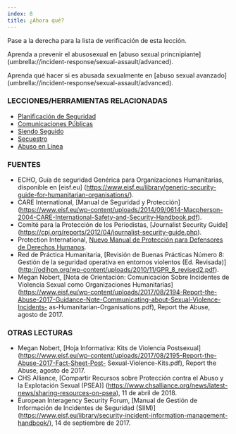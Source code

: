 ```yaml
---
index: 8
title: ¿Ahora qué?
---
```

Pase a la derecha para la lista de verificación de esta lección.

Aprenda a prevenir el abusosexual en [abuso sexual princnipiante] (umbrella://incident-response/sexual-assault/advanced).

Aprenda qué hacer si es abusada sexualmente en [abuso sexual avanzado] (umbrella://incident-response/sexual-assault/advanced).

### LECCIONES/HERRAMIENTAS RELACIONADAS

*   [Planificación de Seguridad](umbrella://assess-your-risk/security-planning)
*   [Comunicaciones Públicas](umbrella://work/public-communications)
*   [Siendo Seguido](umbrella://work/being-followed)
*   [Secuestro](umbrella://incident-response/kidnapping/beginner)
*   [Abuso en Línea](umbrella://communications/online-abuse)

### FUENTES

*   ECHO, Guía de seguridad Genérica para Organizaciones Humanitarias, disponible en [eisf.eu] (https://www.eisf.eu/library/generic-security-guide-for-humanitarian-organisations/).
*   CARE International, [Manual de Seguridad y Protección] (https://www.eisf.eu/wp-content/uploads/2014/09/0614-Macpherson-2004-CARE-International-Safety-and-Security-Handbook.pdf).
*   Comité para la Protección de los Periodistas, [Journalist Security Guide] (https://cpj.org/reports/2012/04/journalist-security-guide.php).
*   Protection International, [Nuevo Manual de Protección para Defensores de Derechos Humanos](https://www.protectioninternational.org/en/node/1106).
*   Red de Práctica Humanitaria, [Revisión de Buenas Prácticas Número 8: Gestión de la seguridad operativa en entornos violentos (Ed. Revisada)] (http://odihpn.org/wp-content/uploads/2010/11/GPR_8_revised2.pdf).
*   Megan Nobert, [Nota de Orientación: Comunicación Sobre Incidentes de
Violencia Sexual como Organizaciones Humanitarias] (https://www.eisf.eu/wp-content/uploads/2017/08/2194-Report-the-Abuse-2017-Guidance-Note-Communicating-about-Sexual-Violence-Incidents- as-Humanitarian-Organisations.pdf), Report the Abuse, agosto de 2017.

### OTRAS LECTURAS

*   Megan Nobert, [Hoja Informativa: Kits de Violencia Postsexual] (https://www.eisf.eu/wp-content/uploads/2017/08/2195-Report-the-Abuse-2017-Fact-Sheet-Post- Sexual-Violence-Kits.pdf), Report the Abuse, agosto de 2017.
*   CHS Alliance, [Compartir Recursos sobre Protección contra el Abuso y la Explotación Sexual (PSEA)] (https://www.chsalliance.org/news/latest-news/sharing-resources-on-psea), 11 de abril de 2018.
*   European Interagency Security Forum, [Manual de Gestión de Información de Incidentes de Seguridad (SIIM)] (https://www.eisf.eu/library/security-incident-information-management-handbook/), 14 de septiembre de 2017.